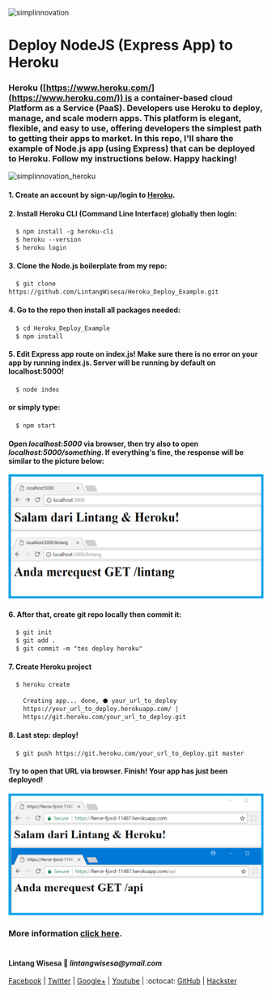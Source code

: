![simplinnovation](https://4.bp.blogspot.com/-f7YxPyqHAzY/WJ6VnkvE0SI/AAAAAAAADTQ/0tDQPTrVrtMAFT-q-1-3ktUQT5Il9FGdQCLcB/s350/simpLINnovation1a.png)

# Deploy NodeJS (Express App) to Heroku

### Heroku ([https://www.heroku.com/](https://www.heroku.com/)) is a container-based cloud Platform as a Service (PaaS). Developers use Heroku to deploy, manage, and scale modern apps. This platform is elegant, flexible, and easy to use, offering developers the simplest path to getting their apps to market. In this repo, I'll share the example of Node.js app (using Express) that can be deployed to Heroku. Follow my instructions below. Happy hacking!

![simplinnovation_heroku](https://1.bp.blogspot.com/--CYt_O2JQNw/WsnI-GsvdwI/AAAAAAAAD-o/ForjXhspfuAwrtNm0R_wmnDxahnsOuiSwCLcBGAs/s320/heroku.png)

#### 1. Create an account by sign-up/login to [Heroku](https://www.heroku.com/).

#### 2. Install Heroku CLI (Command Line Interface) globally then login:

```shell
  $ npm install -g heroku-cli
  $ heroku --version
  $ heroku login
```

#### 3. Clone the Node.js boilerplate from my repo:

```shell
  $ git clone https://github.com/LintangWisesa/Heroku_Deploy_Example.git
```

#### 4. Go to the repo then install all packages needed:

```shell
  $ cd Heroku_Deploy_Example
  $ npm install
```

#### 5. Edit Express app route on index.js! Make sure there is no error on your app by running index.js. Server will be running by default on localhost:5000!

```shell
  $ node index
```

#### or simply type:

```shell
  $ npm start
```

#### Open *localhost:5000* via browser, then try also to open *localhost:5000/something*. If everything's fine, the response will be similar to the picture below:

![simplinnovation_ok](
https://raw.githubusercontent.com/LintangWisesa/Heroku_Deploy_Example/master/heroku_local.png)

#### 6. After that, create git repo locally then commit it:

```shell
  $ git init
  $ git add .
  $ git commit –m "tes deploy heroku"
```

#### 7. Create Heroku project

```shell
  $ heroku create

    Creating app... done, ⬢ your_url_to_deploy
    https://your_url_to_deploy.herokuapp.com/ |
    https://git.heroku.com/your_url_to_deploy.git
```

#### 8. Last step: deploy!

```shell
  $ git push https://git.heroku.com/your_url_to_deploy.git master
```

#### Try to open that URL via browser. Finish! Your app has just been deployed!

![simplinnovation_online](
https://raw.githubusercontent.com/LintangWisesa/Heroku_Deploy_Example/master/heroku_online.png)

### More information [click here](https://devcenter.heroku.com/articles/getting-started-with-nodejs#introduction).

#

#### Lintang Wisesa :love_letter: _lintangwisesa@ymail.com_

[Facebook](https://www.facebook.com/lintangbagus) | 
[Twitter](https://twitter.com/Lintang_Wisesa) |
[Google+](https://plus.google.com/u/0/+LintangWisesa1) |
[Youtube](https://www.youtube.com/user/lintangbagus) | 
:octocat: [GitHub](https://github.com/LintangWisesa) |
[Hackster](https://www.hackster.io/lintangwisesa)
